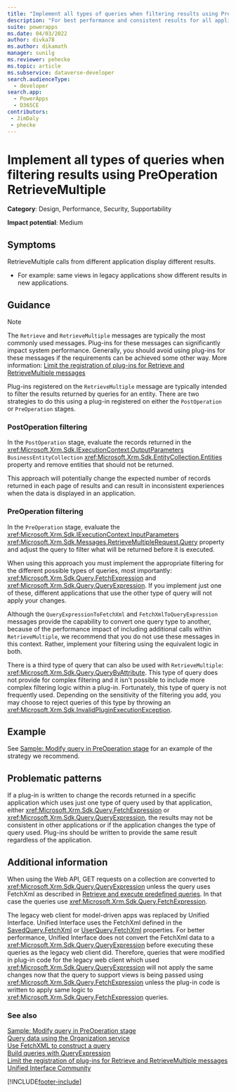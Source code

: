 ```yaml
---
title: "Implement all types of queries when filtering results using PreOperation RetrieveMultiple | MicrosoftDocs"
description: "For best performance and consistent results for all applications you must implement filtering for all types of queries that can be used with plug-ins that are registered for the PreOperation stage of RetrieveMultiple"
suite: powerapps
ms.date: 04/03/2022
author: divka78
ms.author: dikamath
manager: sunilg
ms.reviewer: pehecke
ms.topic: article
ms.subservice: dataverse-developer
search.audienceType: 
  - developer
search.app: 
  - PowerApps
  - D365CE
contributors:
 - JimDaly
 - phecke
---
```

# Implement all types of queries when filtering results using PreOperation RetrieveMultiple



**Category**: Design, Performance, Security, Supportability

**Impact potential**: Medium

<a name='symptoms'></a>

## Symptoms

RetrieveMultiple calls from different application display different results.

- For example: same views in legacy applications show different results in new applications.

<a name='guidance'></a>

## Guidance

> [!NOTE]
> The `Retrieve` and `RetrieveMultiple` messages are typically the most commonly used messages. Plug-ins for these messages can significantly impact system performance. Generally, you should avoid using plug-ins for these messages if the requirements can be achieved some other way. More information: [Limit the registration of plug-ins for Retrieve and RetrieveMultiple messages](limit-registration-plugins-retrieve-retrievemultiple.md)

Plug-ins registered on the `RetrieveMultiple` message are typically intended to filter the results returned by queries for an entity. There are two strategies to do this using a plug-in registered on either the `PostOperation` or `PreOperation` stages.

### PostOperation filtering

In the `PostOperation` stage, evaluate the records returned in the <xref:Microsoft.Xrm.Sdk.IExecutionContext.OutputParameters> `BusinessEntityCollection` <xref:Microsoft.Xrm.Sdk.EntityCollection.Entities> property and remove entities that should not be returned.

This approach will potentially change the expected number of records returned in each page of results and can result in inconsistent experiences when the data is displayed in an application.

### PreOperation filtering

In the `PreOperation` stage, evaluate the <xref:Microsoft.Xrm.Sdk.IExecutionContext.InputParameters>  <xref:Microsoft.Xrm.Sdk.Messages.RetrieveMultipleRequest.Query> property and adjust the query to filter what will be returned before it is executed.

When using this approach you must implement the appropriate filtering for the different possible types of queries, most importantly: <xref:Microsoft.Xrm.Sdk.Query.FetchExpression> and <xref:Microsoft.Xrm.Sdk.Query.QueryExpression>. If you implement just one of these, different applications that use the other type of query will not apply your changes.

Although the `QueryExpressionToFetchXml` and `FetchXmlToQueryExpression` messages provide the capability to convert one query type to another, because of the performance impact of including additional calls within `RetrieveMultiple`, we recommend that you do not use these messages in this context. Rather, implement your filtering using the equivalent logic in both. 

There is a third type of query that can also be used with `RetrieveMultiple`: <xref:Microsoft.Xrm.Sdk.Query.QueryByAttribute>. This type of query does not provide for complex filtering and it isn't possible to include more complex filtering logic within a plug-in. Fortunately, this type of query is not frequently used. Depending on the sensitivity of the filtering you add, you may choose to reject queries of this type by throwing an <xref:Microsoft.Xrm.Sdk.InvalidPluginExecutionException>.

## Example

See [Sample: Modify query in PreOperation stage](../../org-service/samples/modify-query-preoperation-stage.md) for an example of the strategy we recommend.

## Problematic patterns

If a plug-in is written to change the records returned in a specific application which uses just one type of query used by that application, either <xref:Microsoft.Xrm.Sdk.Query.FetchExpression> or <xref:Microsoft.Xrm.Sdk.Query.QueryExpression>, the results may not be consistent in other applications or if the application changes the type of query used. Plug-ins should be written to provide the same result regardless of the application.

<a name='additional'></a>

## Additional information

When using the Web API, GET requests on a collection are converted to <xref:Microsoft.Xrm.Sdk.Query.QueryExpression> unless the query uses FetchXml as described in [Retrieve and execute predefined queries](../../webapi/retrieve-and-execute-predefined-queries.md). In that case the queries use <xref:Microsoft.Xrm.Sdk.Query.FetchExpression>.

The legacy web client for model-driven apps was replaced by Unified Interface. Unified Interface uses the FetchXml defined in the [SavedQuery.FetchXml](../../reference/entities/savedquery.md#BKMK_FetchXml) or [UserQuery.FetchXml](../../reference/entities/userquery.md#BKMK_FetchXml) properties. For better performance, Unified Interface does not convert the FetchXml data to a <xref:Microsoft.Xrm.Sdk.Query.QueryExpression> before executing these queries as the legacy web client did. Therefore, queries that were modified in plug-in code for the legacy web client which used  <xref:Microsoft.Xrm.Sdk.Query.QueryExpression> will not apply the same changes now that the query to support views is being passed using <xref:Microsoft.Xrm.Sdk.Query.FetchExpression> unless the plug-in code is written to apply same logic to <xref:Microsoft.Xrm.Sdk.Query.FetchExpression> queries. 

<a name='seealso'></a>

### See also

[Sample: Modify query in PreOperation stage](../../org-service/samples/modify-query-preoperation-stage.md)<br />
[Query data using the Organization service](../../org-service/entity-operations-query-data.md)<br />
[Use FetchXML to construct a query](../../use-fetchxml-construct-query.md)<br />
[Build queries with QueryExpression](../../org-service/build-queries-with-queryexpression.md)<br />
[Limit the registration of plug-ins for Retrieve and RetrieveMultiple messages](limit-registration-plugins-retrieve-retrievemultiple.md)<br />
[Unified Interface Community](https://community.dynamics.com/365/unified-interface/)

[!INCLUDE[footer-include](../../../../includes/footer-banner.md)]